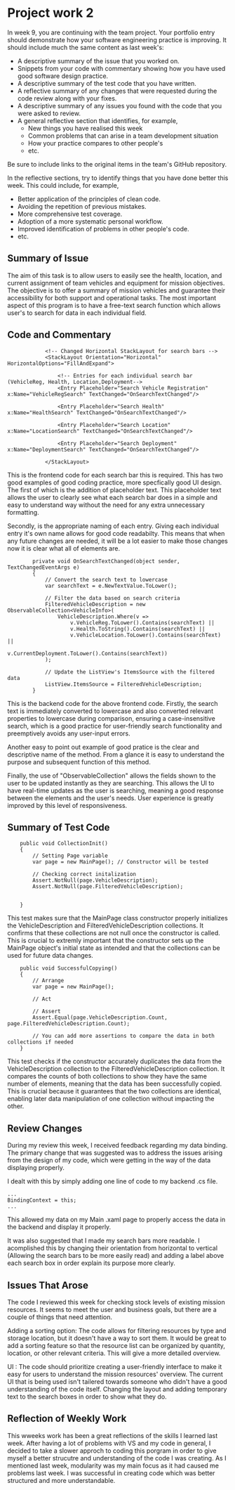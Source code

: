# Project work 2

In week 9, you are continuing with the team project. Your portfolio entry should 
demonstrate how your software engineering practice is improving. It should include
much the same content as last week's:

* A descriptive summary of the issue that you worked on.
* Snippets from your code with commentary showing how you have used good software design 
  practice.
* A descriptive summary of the test code that you have written.
* A reflective summary of any changes that were requested during the code review along 
  with your fixes.
* A descriptive summary of any issues you found with the code that you were asked to review.
* A general reflective section that identifies, for example,
  * New things you have realised this week
  * Common problems that can arise in a team development situation
  * How your practice compares to other people's
  * etc.

Be sure to include links to the original items in the team's GitHub repository.

In the reflective sections, try to identify things that you have done better this week. 
This could include, for example,

* Better application of the principles of clean code.
* Avoiding the repetition of previous mistakes.
* More comprehensive test coverage.
* Adoption of a more systematic personal workflow.
* Improved identification of problems in other people's code.
* etc.


## Summary of Issue 

The aim of this task is to allow users to easily see the health, location, and current assignment of team vehicles and equipment for mission objectives. The objective is to offer a  summary of mission vehicles and guarantee their accessibility for both support and operational tasks. The most important aspect of this program is to have a free-text search function which allows user's to search for data in each individual field. 

## Code and Commentary 

```
            <!-- Changed Horizontal StackLayout for search bars -->
            <StackLayout Orientation="Horizontal" HorizontalOptions="FillAndExpand">
                
                <!-- Entries for each individual search bar (VehicleReg, Health, Location,Deployment-->
                <Entry Placeholder="Search Vehicle Registration" x:Name="VehicleRegSearch" TextChanged="OnSearchTextChanged"/>

                <Entry Placeholder="Search Health" x:Name="HealthSearch" TextChanged="OnSearchTextChanged"/>

                <Entry Placeholder="Search Location" x:Name="LocationSearch" TextChanged="OnSearchTextChanged"/>

                <Entry Placeholder="Search Deployment" x:Name="DeploymentSearch" TextChanged="OnSearchTextChanged"/>
                
            </StackLayout>
```

This is the frontend code for each search bar this is required. This has two good examples of good coding practice, more specfically good UI design. The first of which is the addition of placeholder text. This placeholder text allows the user to clearly see what each search bar does in a simple and easy to understand way without the need for any extra unnecessary formatting. 

Secondly, is the appropriate naming of each entry. Giving each individual entry it's own name allows for good code readabilty. This means that when any future changes are needed, it will be a lot easier to make those changes now it is clear what all of elements are. 

```
        private void OnSearchTextChanged(object sender, TextChangedEventArgs e)
        {
            // Convert the search text to lowercase
            var searchText = e.NewTextValue.ToLower();

            // Filter the data based on search criteria 
            FilteredVehicleDescription = new ObservableCollection<VehicleInfo>(
                VehicleDescription.Where(v =>
                    v.VehicleReg.ToLower().Contains(searchText) ||
                    v.Health.ToString().Contains(searchText) ||
                    v.VehicleLocation.ToLower().Contains(searchText) ||
                    v.CurrentDeployment.ToLower().Contains(searchText))
            );

            // Update the ListView's ItemsSource with the filtered data
            ListView.ItemsSource = FilteredVehicleDescription;
        }
```

This is the backend code for the above frontend code.  Firstly, the search text is immediately converted to lowercase and also converted relevant properties to lowercase during comparison, ensuring a case-insensitive search, which is a good practice for user-friendly search functionality and preemptively avoids any user-input errors.

Another easy to point out example of good pratice is the clear and descriptive name of the method. From a glance it is easy to understand the purpose and subsequent function of this method.  

Finally, the use of "ObservableCollection" allows the fields shown to the user to be updated instantly as they are searching. This allows the UI to have real-time updates as the user is searching, meaning a good response between the elements and the user's needs. User experience is greatly improved by this level of responsiveness. 

## Summary of Test Code

```
    public void CollectionInit()
    {
        // Setting Page variable
        var page = new MainPage(); // Constructor will be tested

        // Checking correct initalization 
        Assert.NotNull(page.VehicleDescription);
        Assert.NotNull(page.FilteredVehicleDescription);


    }
```

This test makes sure that the MainPage class constructor properly initializes the VehicleDescription and FilteredVehicleDescription collections. It confirms that these collections are not null once the constructor is called. This is crucial to extremly important that the constructor sets up the MainPage object's initial state as intended and that the collections can be used for future data changes.

```
    public void SuccessfulCopying()
    {
        // Arrange
        var page = new MainPage();

        // Act

        // Assert
        Assert.Equal(page.VehicleDescription.Count, page.FilteredVehicleDescription.Count);

        // You can add more assertions to compare the data in both collections if needed
    }
```
This test checks if the constructor accurately duplicates the data from the VehicleDescription collection to the FilteredVehicleDescription collection. It compares the counts of both collections to show they have the same number of elements, meaning that the data has been successfully copied. This is crucial because it guarantees that the two collections are  identical, enabling later data manipulation of one collection without impacting the other.

## Review Changes 

During my review this week, I received feedback regarding my data binding. The primary change that was suggested was to address the issues arising from the design of my code, which were getting in the way of the data displaying properly. 

I dealt with this by simply adding one line of code to my backend .cs file. 
```
...
BindingContext = this;
...
```
This allowed my data on my Main .xaml page to properly access the data in the backend and display it properly. 

It was also suggested that I made my search bars more readable. I acomplished this by changing their orientation from horizontal to vertical (Allowing the search bars to be more easily read) and adding a label above each search box in order explain its purpose more clearly. 

## Issues That Arose

The code I reviewed this week for checking stock levels of existing mission resources. It seems to meet the user and business goals, but there are a couple of things that need attention.

Adding a sorting option: The code allows for filtering resources by type and storage location, but it doesn't have a way to sort them. It would be great to add a sorting feature so that the resource list can be organized by quantity, location, or other relevant criteria. This will give a more detailed overview.

UI : The code should prioritize creating a user-friendly interface to make it easy for users to understand the mission resources' overview. The current UI that is being used isn't tailered towards someone who didn't have a good understanding of the code itself. Changing the layout and adding temporary text to the search boxes in order to show what they do. 



## Reflection of Weekly Work 

This wweeks work has been a great reflections of the skills I learned last week. After having a lot of problems with VS and my code in general, I decided to take a slower approch to coding this porgram in order to give myself a better strucutre and understanding of the code I was creating. As I mentioned last week, modularity was my main focus as it had caused me problems last week. I was successful in creating code which was better structured and more understandable. 
